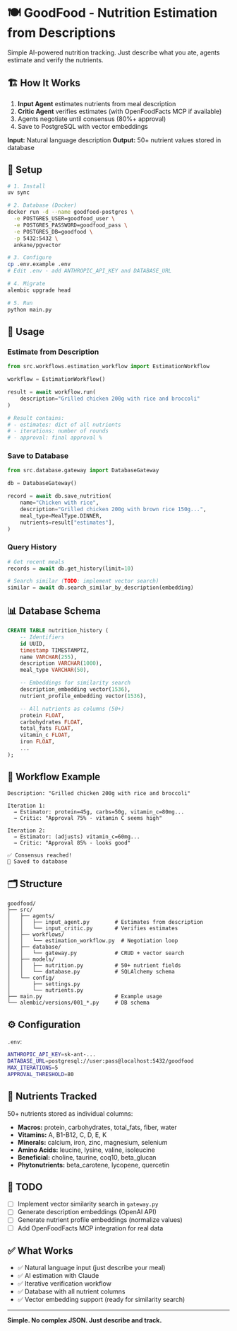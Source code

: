 # 🍽️ GoodFood - Nutrition Estimation from Descriptions

Simple AI-powered nutrition tracking. Just describe what you ate, agents estimate and verify the nutrients.

## 🏗️ How It Works

1. **Input Agent** estimates nutrients from meal description
2. **Critic Agent** verifies estimates (with OpenFoodFacts MCP if available)
3. Agents negotiate until consensus (80%+ approval)
4. Save to PostgreSQL with vector embeddings

**Input:** Natural language description
**Output:** 50+ nutrient values stored in database

## 🚀 Setup

```bash
# 1. Install
uv sync

# 2. Database (Docker)
docker run -d --name goodfood-postgres \
  -e POSTGRES_USER=goodfood_user \
  -e POSTGRES_PASSWORD=goodfood_pass \
  -e POSTGRES_DB=goodfood \
  -p 5432:5432 \
  ankane/pgvector

# 3. Configure
cp .env.example .env
# Edit .env - add ANTHROPIC_API_KEY and DATABASE_URL

# 4. Migrate
alembic upgrade head

# 5. Run
python main.py
```

## 📖 Usage

### Estimate from Description

```python
from src.workflows.estimation_workflow import EstimationWorkflow

workflow = EstimationWorkflow()

result = await workflow.run(
    description="Grilled chicken 200g with rice and broccoli"
)

# Result contains:
# - estimates: dict of all nutrients
# - iterations: number of rounds
# - approval: final approval %
```

### Save to Database

```python
from src.database.gateway import DatabaseGateway

db = DatabaseGateway()

record = await db.save_nutrition(
    name="Chicken with rice",
    description="Grilled chicken 200g with brown rice 150g...",
    meal_type=MealType.DINNER,
    nutrients=result["estimates"],
)
```

### Query History

```python
# Get recent meals
records = await db.get_history(limit=10)

# Search similar (TODO: implement vector search)
similar = await db.search_similar_by_description(embedding)
```

## 📊 Database Schema

```sql
CREATE TABLE nutrition_history (
    -- Identifiers
    id UUID,
    timestamp TIMESTAMPTZ,
    name VARCHAR(255),
    description VARCHAR(1000),
    meal_type VARCHAR(50),

    -- Embeddings for similarity search
    description_embedding vector(1536),
    nutrient_profile_embedding vector(1536),

    -- All nutrients as columns (50+)
    protein FLOAT,
    carbohydrates FLOAT,
    total_fats FLOAT,
    vitamin_c FLOAT,
    iron FLOAT,
    ...
);
```

## 🔧 Workflow Example

```
Description: "Grilled chicken 200g with rice and broccoli"

Iteration 1:
  → Estimator: protein=45g, carbs=50g, vitamin_c=80mg...
  → Critic: "Approval 75% - vitamin C seems high"

Iteration 2:
  → Estimator: (adjusts) vitamin_c=60mg...
  → Critic: "Approval 85% - looks good"

✅ Consensus reached!
💾 Saved to database
```

## 🗂️ Structure

```
goodfood/
├── src/
│   ├── agents/
│   │   ├── input_agent.py        # Estimates from description
│   │   └── input_critic.py       # Verifies estimates
│   ├── workflows/
│   │   └── estimation_workflow.py  # Negotiation loop
│   ├── database/
│   │   └── gateway.py            # CRUD + vector search
│   ├── models/
│   │   ├── nutrition.py          # 50+ nutrient fields
│   │   └── database.py           # SQLAlchemy schema
│   └── config/
│       ├── settings.py
│       └── nutrients.py
├── main.py                       # Example usage
└── alembic/versions/001_*.py     # DB schema
```

## ⚙️ Configuration

`.env`:
```bash
ANTHROPIC_API_KEY=sk-ant-...
DATABASE_URL=postgresql://user:pass@localhost:5432/goodfood
MAX_ITERATIONS=5
APPROVAL_THRESHOLD=80
```

## 📝 Nutrients Tracked

50+ nutrients stored as individual columns:

- **Macros:** protein, carbohydrates, total_fats, fiber, water
- **Vitamins:** A, B1-B12, C, D, E, K
- **Minerals:** calcium, iron, zinc, magnesium, selenium
- **Amino Acids:** leucine, lysine, valine, isoleucine
- **Beneficial:** choline, taurine, coq10, beta_glucan
- **Phytonutrients:** beta_carotene, lycopene, quercetin

## 🔮 TODO

- [ ] Implement vector similarity search in `gateway.py`
- [ ] Generate description embeddings (OpenAI API)
- [ ] Generate nutrient profile embeddings (normalize values)
- [ ] Add OpenFoodFacts MCP integration for real data

## ✅ What Works

- ✅ Natural language input (just describe your meal)
- ✅ AI estimation with Claude
- ✅ Iterative verification workflow
- ✅ Database with all nutrient columns
- ✅ Vector embedding support (ready for similarity search)

---

**Simple. No complex JSON. Just describe and track.**
